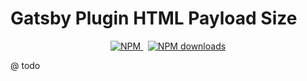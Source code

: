 # Gatsby Plugin HTML Payload Size

<p align="center">
  <a href="https://www.npmjs.com/package/critical-render-path-analyzer">
    <img src="https://img.shields.io/npm/v/critical-render-path-analyzer.svg" alt="NPM">
  </a>
  &nbsp;
  <a href="http://npm-stat.com/charts.html?package=critical-render-path-analyzer">
    <img src="https://img.shields.io/npm/dm/critical-render-path-analyzer.svg" alt="NPM downloads">
  </a>
</p>

@ todo
